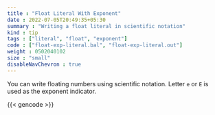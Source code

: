 ```yaml
---
title : "Float Literal With Exponent"
date : 2022-07-05T20:49:35+05:30
summary : "Writing a float literal in scientific notation"
kind : tip 
tags : ["literal", "float", "exponent"] 
code : ["float-exp-literal.bal", "float-exp-literal.out"] 
weight : 0502040102
size : "small"
disableNavChevron : true   
---
```

You can write floating numbers using scientific notation. Letter `e` or `E` is used as the exponent indicator. 

{{< gencode >}}